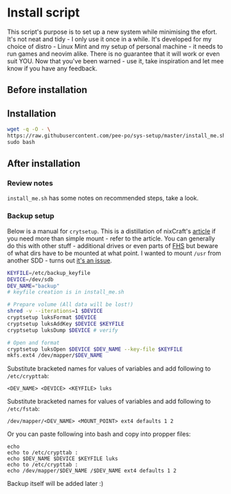 # Install script

This script's purpose is to set up a new system while minimising the
efort. It's not neat and tidy - I only use it once in a while. It's
developed for my choice of distro - Linux Mint and my setup of
personal machine - it needs to run games and neovim alike. There is
no guarantee that it will work or even suit YOU. Now that you've been
warned - use it, take inspiration and let mee know if you have any
feedback.

## Before installation

## Installation

```bash
wget -q -O - \
https://raw.githubusercontent.com/pee-po/sys-setup/master/install_me.sh \
sudo bash
```

## After installation

### Review notes

`install_me.sh` has some notes on recommended steps, take a look.

### Backup setup

Below is a manual for `crytsetup`. This is a distillation of nixCraft's
[article](https://www.cyberciti.biz/hardware/cryptsetup-add-enable-luks-disk-encryption-keyfile-linux/)
if you need more than simple mount - refer to the article. You can
generally do this with other stuff - additional drives or even parts of
[FHS](https://en.wikipedia.org/wiki/Filesystem_Hierarchy_Standard)
but beware of what dirs have to be mounted at what point. I wanted
to mount `/usr` from another SDD - turns out [it's an issue](https://wiki.freedesktop.org/www/Software/systemd/separate-usr-is-broken/).

```bash
KEYFILE=/etc/backup_keyfile
DEVICE=/dev/sdb
DEV_NAME="backup"
# keyfile creation is in install_me.sh

# Prepare volume (All data will be lost!)
shred -v --iterations=1 $DEVICE
cryptsetup luksFormat $DEVICE
cryptsetup luksAddKey $DEVICE $KEYFILE
cryptsetup luksDump $DEVICE # verify

# Open and format
cryptsetup luksOpen $DEVICE $DEV_NAME --key-file $KEYFILE
mkfs.ext4 /dev/mapper/$DEV_NAME
```

Substitute bracketed names for values of variables and add following
to `/etc/crypttab`:
```
<DEV_NAME> <DEVICE> <KEYFILE> luks
```

Substitute bracketed names for values of variables and add following
to `/etc/fstab`:
```
/dev/mapper/<DEV_NAME> <MOUNT_POINT> ext4 defaults 1 2
```

Or you can paste following into bash and copy into propper files:
```
echo
echo to /etc/crypttab :
echo $DEV_NAME $DEVICE $KEYFILE luks
echo to /etc/crypttab :
echo /dev/mapper/$DEV_NAME /$DEV_NAME ext4 defaults 1 2
```

Backup itself will be added later :)


